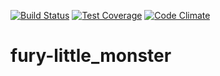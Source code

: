 [![Build Status](https://travis-ci.org/mercadolibre/fury-little_monster-gem.svg?branch=travis-ci)](https://travis-ci.org/mercadolibre/fury-little_monster-gem)
[![Test Coverage](https://codeclimate.com/github/mercadolibre/fury-little_monster-gem/badges/coverage.svg)](https://codeclimate.com/github/mercadolibre/fury-little_monster-gem/coverage)
[![Code Climate](https://codeclimate.com/github/mercadolibre/fury-little_monster-gem/badges/gpa.svg)](https://codeclimate.com/github/mercadolibre/fury-little_monster-gem)
# fury-little_monster

